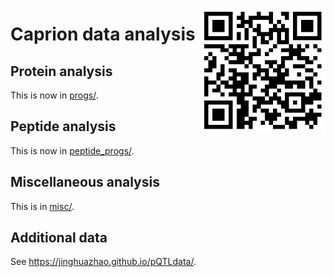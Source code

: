 <a href="https://jinghuazhao.github.io/Caprion/"><img src="pilot/qrcode.png" height=200 width=200 align="right"></img></a>
# Caprion data analysis

## Protein analysis

This is now in [progs/](progs).

## Peptide analysis

This is now in [peptide_progs/](peptide_progs).

## Miscellaneous analysis

This is in [misc/](misc/).

## Additional data

See <https://jinghuazhao.github.io/pQTLdata/>.
